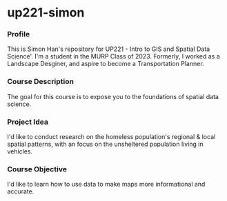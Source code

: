 # up221-simon
### Profile
This is Simon Han's repository for UP221 - Intro to GIS and Spatial Data Science'. 
I'm a student in the MURP Class of 2023. Formerly, I worked as a Landscape Desginer, and aspire to become a Transportation Planner. 

### Course Description
The goal for this course is to expose you to the foundations of spatial data science. 

### Project Idea
I'd like to conduct research on the homeless population's regional & local spatial patterns, with an focus on the unsheltered population living in vehicles. 

### Course Objective
I'd like to learn how to use data to make maps more informational and accurate. 
